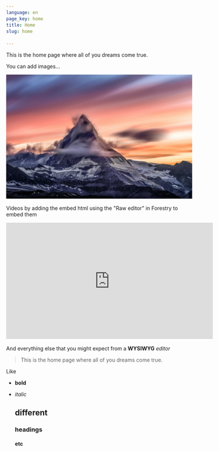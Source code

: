 ```yaml
---
language: en
page_key: home
title: Home
slug: home

---
```

This is the home page where all of you dreams come true.

You can add images...

![](/content/images/mountain-peak.jpg)

Videos by adding the embed html using the "Raw editor" in Forestry to embed them

<iframe width="560" height="315" src="https://www.youtube.com/embed/ypJDXayM5FM" frameborder="0" allow="accelerometer; autoplay; clipboard-write; encrypted-media; gyroscope; picture-in-picture" allowfullscreen></iframe>

And everything else that you might expect from a **WYSIWYG** _editor_

> This is the home page where all of you dreams come true.

Like

* **bold**
* _italic_

  ## different

  ### headings

  #### etc